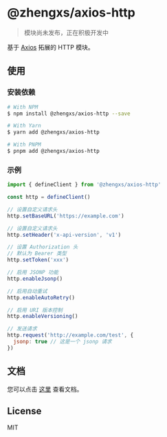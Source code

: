 # @zhengxs/axios-http

> 模块尚未发布，正在积极开发中

基于 [Axios][axios] 拓展的 HTTP 模块。

## 使用

### 安装依赖

```sh
# With NPM
$ npm install @zhengxs/axios-http --save

# With Yarn
$ yarn add @zhengxs/axios-http

# With PNPM
$ pnpm add @zhengxs/axios-http
```

### 示例

```js
import { defineClient } from '@zhengxs/axios-http'

const http = defineClient()

// 设置自定义请求头
http.setBaseURL('https://example.com')

// 设置自定义请求头
http.setHeader('x-api-version', 'v1')

// 设置 Authorization 头
// 默认为 Bearer 类型
http.setToken('xxx')

// 启用 JSONP 功能
http.enableJsonp()

// 启用自动重试
http.enableAutoRetry()

// 启用 URI 版本控制
http.enableVersioning()

// 发送请求
http.request('http://example.com/test', {
  jsonp: true // 这是一个 jsonp 请求
})
```

## 文档

您可以点击 [这里](https://zhengxs2018.github.io/axios-http/) 查看文档。

## License

MIT

[axios]: http://axios-http.com/
